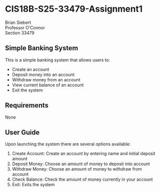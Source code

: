 # CIS18B-S25-33479-Assignment1

Brian Siebert  
Professor O'Connor  
Section 33479  

## Simple Banking System

This is a simple banking system that allows users to:  
- Create an account  
- Deposit money into an account  
- Withdraw money from an account  
- View current balance of an account  
- Exit the system  

## Requirements

None  

## User Guide

Upon launching the system there are several options available:  
1. Create Account: Create an account by entering name and initial deposit amount  
2. Deposit Money: Choose an amount of money to deposit into account  
3. Withdraw Money: Choose an amount of money to withdraw from account  
4. Check Balance: Check the amount of money currently in your account  
5. Exit: Exits the system
